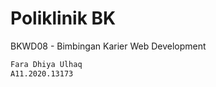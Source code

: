 # Poliklinik BK

BKWD08 - Bimbingan Karier Web Development

```bash
Fara Dhiya Ulhaq
A11.2020.13173
```
